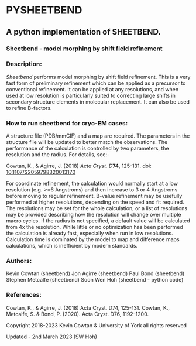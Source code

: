 # PYSHEETBEND
## A python implementation of SHEETBEND.
### Sheetbend - model morphing by shift field refinement

### Description:
*Sheetbend* performs model morphing by shift field refinement. This is a very fast form of preliminary refinement which can be applied
as a precursor to conventional refinement. It can be applied at any resolutions, and when used at low resolution is particularly suited
to correcting large shifts in secondary structure elements in molecular replacement. It can also be used to refine B-factors.

### How to run sheetbend for cryo-EM cases:
A structure file (PDB/mmCIF) and a map are required. The parameters in the structure file will be updated to better match the observations.
The performance of the calculation is controlled by two parameters, the resolution and the radius. For details, see:-

Cowtan, K., & Agirre, J. (2018) *Acta Cryst. D***74**, 125-131. doi: [10.1107/S2059798320013170](https://doi.org/10.1107/S2059798320013170)

For coordinate refinement, the calculation would normally start at a low resolution (e.g. >=6 Angstroms) and then increase to 3 or 4 Angstroms before moving to regular refinement.
B-value refinement may be usefully performed at higher resolutions, depending on the speed and fit required. The resolutions may be set for the whole calculation, or a list of resolutions may be provided describing how the resolution will change over multiple macro cycles.
If the radius is not specified, a default value will be calculated from 4x the resolution.
While little or no optimization has been performed the calculation is already fast, especially when run in low resolutions. Calculation time is dominated by the model to map and difference maps calculations, which is inefficient by modern standards. 


### Authors:
Kevin Cowtan (sheetbend)
Jon Agirre (sheetbend)
Paul Bond (sheetbend)
Stephen Metcalfe (sheetbend)
Soon Wen Hoh (sheetbend - python code)

### References:
Cowtan, K., & Agirre, J. (2018) Acta Cryst. D74, 125-131.
Cowtan, K., Metcalfe, S. & Bond, P. (2020). Acta Cryst. D76, 1192-1200.

Copyright 2018-2023 Kevin Cowtan & University of York all rights reserved

Updated - 2nd March 2023 (SW Hoh)
